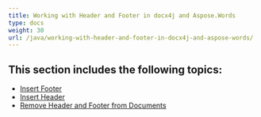```yaml
---
title: Working with Header and Footer in docx4j and Aspose.Words
type: docs
weight: 30
url: /java/working-with-header-and-footer-in-docx4j-and-aspose-words/
---
```


## This section includes the following topics:

- [Insert Footer](https://docs.aspose.com/words/java/insert-footer/)
- [Insert Header](https://docs.aspose.com/words/java/insert-header/)
- [Remove Header and Footer from Documents](https://docs.aspose.com/words/java/remove-header-and-footer-from-documents/)
